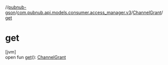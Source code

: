 //[pubnub-gson](../../../index.md)/[com.pubnub.api.models.consumer.access_manager.v3](../index.md)/[ChannelGrant](index.md)/[get](get.md)

# get

[jvm]\
open fun [get](get.md)(): [ChannelGrant](index.md)
